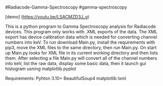 #Radiacode-Gamma-Spectroscopy #gamma-spectroscopy

[demo] (https://youtu.be/LSACMZD3J_g)

This is a python program to Gamma Spectroscopy analysis for Radiacode devices. This program only works with .XML exports of the data. The XML export has device calibration data which is needed for converting channel numbers into keV. To run download Main.py, install the requirements with pip3, move the XML files to the same directory, then run Main.py. On start up Main.py looks for XML file in its current working directory and then lists them. After selecting a file Main.py will convert all of the channel numbers into keV, list the raw data, display some basic data, then it launch gui histogram usning matplotlib.pyplot

Requirements:
Pyhton 3.10+
  BeautifulSoup4
  matplotlib
  lxml
